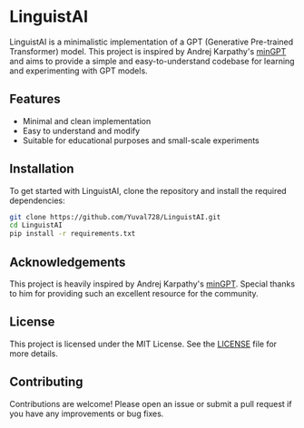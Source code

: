 # LinguistAI

LinguistAI is a minimalistic implementation of a GPT (Generative Pre-trained Transformer) model. This project is inspired by Andrej Karpathy's [minGPT](https://github.com/karpathy/minGPT) and aims to provide a simple and easy-to-understand codebase for learning and experimenting with GPT models.

## Features

- Minimal and clean implementation
- Easy to understand and modify
- Suitable for educational purposes and small-scale experiments

## Installation

To get started with LinguistAI, clone the repository and install the required dependencies:

```bash
git clone https://github.com/Yuval728/LinguistAI.git
cd LinguistAI
pip install -r requirements.txt
```

## Acknowledgements

This project is heavily inspired by Andrej Karpathy's [minGPT](https://github.com/karpathy/minGPT). Special thanks to him for providing such an excellent resource for the community.

## License

This project is licensed under the MIT License. See the [LICENSE](LICENSE) file for more details.

## Contributing

Contributions are welcome! Please open an issue or submit a pull request if you have any improvements or bug fixes.

